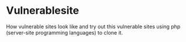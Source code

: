 # Vulnerablesite
How vulnerable sites look like and try out this vulnerable sites using php (server-site programming languages)
to clone it.
